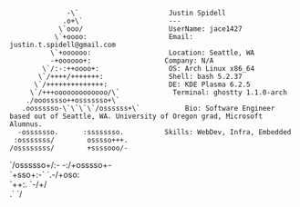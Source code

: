                   -\`                      Justin Spidell
                 .o+\`                     ---
                \`ooo/                     UserName: jace1427
               \`+oooo:                    Email: justin.t.spidell@gmail.com
              \`+oooooo:                   Location: Seattle, WA
              -+oooooo+:                  Company: N/A
            \`/:-:++oooo+:                 OS: Arch Linux x86_64
           \`/++++/+++++++:                Shell: bash 5.2.37
          \`/++++++++++++++:               DE: KDE Plasma 6.2.5
         \`/+++ooooooooooooo/\`             Terminal: ghostty 1.1.0-arch
        ./ooosssso++osssssso+\`
       .oossssso-\`\`\`\`/ossssss+\`           Bio: Software Engineer based out of Seattle, WA. University of Oregon grad, Microsoft Alumnus.
      -osssssso.      :ssssssso.          Skills: WebDev, Infra, Embedded
     :osssssss/        osssso+++.
    /ossssssss/        +ssssooo/-
\`/ossssso+/:- -:/+osssso+-  
 \`+sso+:-\` \`.-/+oso:  
\`++:. \`-/+/  
.\` \`/
